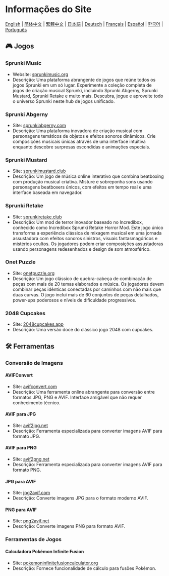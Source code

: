 # Informações do Site

[English](./README.md) | [简体中文](./README_CN.md) | [繁體中文](./README_TW.md) | [日本語](./README_JP.md) | [Deutsch](./README_DE.md) | [Français](./README_FR.md) | [Español](./README_ES.md) | [한국어](./README_KR.md) | [Português](./README_PT.md)

## 🎮 Jogos

### Sprunki Music

- Website: [sprunkimusic.org](https://sprunkimusic.org?utm_source=github)
- Descrição: Uma plataforma abrangente de jogos que reúne todos os jogos Sprunki em um só lugar. Experimente a coleção completa de jogos de criação musical Sprunki, incluindo Sprunki Abgerny, Sprunki Mustard, Sprunki Retake e muito mais. Descubra, jogue e aproveite todo o universo Sprunki neste hub de jogos unificado.

### Sprunki Abgerny

- Site: [sprunkiabgerny.com](https://sprunkiabgerny.com?utm_source=github)
- Descrição: Uma plataforma inovadora de criação musical com personagens temáticos de objetos e efeitos sonoros dinâmicos. Crie composições musicais únicas através de uma interface intuitiva enquanto descobre surpresas escondidas e animações especiais.

### Sprunki Mustard

- Site: [sprunkimustard.club](https://sprunkimustard.club?utm_source=github)
- Descrição: Um jogo de música online interativo que combina beatboxing com produção musical criativa. Misture e sobreponha sons usando personagens beatboxers únicos, com efeitos em tempo real e uma interface baseada em navegador.

### Sprunki Retake

- Site: [sprunkiretake.club](https://sprunkiretake.club?utm_source=github)
- Descrição: Um mod de terror inovador baseado no Incredibox, conhecido como Incredibox Sprunki Retake Horror Mod. Este jogo único transforma a experiência clássica de mixagem musical em uma jornada assustadora com efeitos sonoros sinistros, visuais fantasmagóricos e mistérios ocultos. Os jogadores podem criar composições assustadoras usando personagens redesenhados e design de som atmosférico.

### Onet Puzzle

- Site: [onetpuzzle.org](https://onetpuzzle.org?utm_source=github)
- Descrição: Um jogo clássico de quebra-cabeça de combinação de peças com mais de 20 temas elaborados e música. Os jogadores devem combinar peças idênticas conectadas por caminhos com não mais que duas curvas. O jogo inclui mais de 60 conjuntos de peças detalhados, power-ups poderosos e níveis de dificuldade progressivos.

### 2048 Cupcakes

- Site: [2048cupcakes.app](https://2048cupcakes.app?utm_source=github)
- Descrição: Uma versão doce do clássico jogo 2048 com cupcakes.

## 🛠️ Ferramentas

### Conversão de Imagens

#### AVIFConvert

- Site: [avifconvert.com](https://avifconvert.com?utm_source=github)
- Descrição: Uma ferramenta online abrangente para conversão entre formatos JPG, PNG e AVIF. Interface amigável que não requer conhecimento técnico.

#### AVIF para JPG

- Site: [avif2jpg.net](https://avif2jpg.net?utm_source=github)
- Descrição: Ferramenta especializada para converter imagens AVIF para formato JPG.

#### AVIF para PNG

- Site: [avif2png.net](https://avif2png.net?utm_source=github)
- Descrição: Ferramenta especializada para converter imagens AVIF para formato PNG.

#### JPG para AVIF

- Site: [jpg2avif.com](https://jpg2avif.com?utm_source=github)
- Descrição: Converte imagens JPG para o formato moderno AVIF.

#### PNG para AVIF

- Site: [png2avif.net](https://png2avif.net?utm_source=github)
- Descrição: Converte imagens PNG para formato AVIF.

### Ferramentas de Jogos

#### Calculadora Pokémon Infinite Fusion

- Site: [pokemoninfinitefusioncalculator.org](https://pokemoninfinitefusioncalculator.org?utm_source=github)
- Descrição: Fornece funcionalidade de cálculo para fusões Pokémon.
